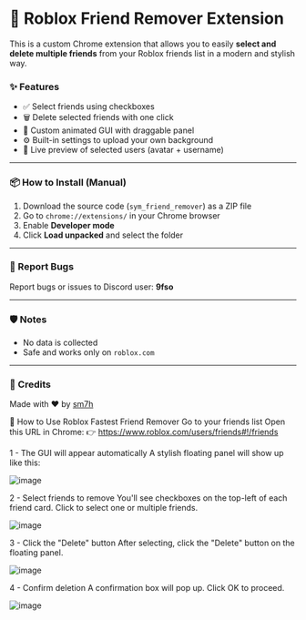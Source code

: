 # 🤖 Roblox Friend Remover Extension

This is a custom Chrome extension that allows you to easily **select and delete multiple friends** from your Roblox friends list in a modern and stylish way.

### ✨ Features
- ✅ Select friends using checkboxes  
- 🗑️ Delete selected friends with one click  
- 🎨 Custom animated GUI with draggable panel  
- ⚙️ Built-in settings to upload your own background  
- 👤 Live preview of selected users (avatar + username)

---

### 📦 How to Install (Manual)
1. Download the source code (`sym_friend_remover`) as a ZIP file  
2. Go to `chrome://extensions/` in your Chrome browser  
3. Enable **Developer mode**  
4. Click **Load unpacked** and select the folder

---

### 🐛 Report Bugs
Report bugs or issues to Discord user: **9fso**

---

### 🛡️ Notes
- No data is collected  
- Safe and works only on `roblox.com`

---

### 💬 Credits
Made with ❤️ by [sm7h](https://github.com/sm7h)

🧾 How to Use Roblox Fastest Friend Remover
Go to your friends list
Open this URL in Chrome:
👉 https://www.roblox.com/users/friends#!/friends

1 - The GUI will appear automatically
A stylish floating panel will show up like this:

![image](https://github.com/user-attachments/assets/889cc63c-3d81-4ba4-962f-b347eb78a40c)

2 - Select friends to remove
You'll see checkboxes on the top-left of each friend card.
Click to select one or multiple friends.

![image](https://github.com/user-attachments/assets/ca4a427f-9b74-4f4b-b3e1-2f6012238dc1)

3 - Click the "Delete" button
After selecting, click the "Delete" button on the floating panel.

![image](https://github.com/user-attachments/assets/3c6b3266-f94c-481b-927b-8172dad08453)

4 - Confirm deletion
A confirmation box will pop up. Click OK to proceed.

![image](https://github.com/user-attachments/assets/d793fb09-8f7e-4459-be38-19ecfb5de5ff)





